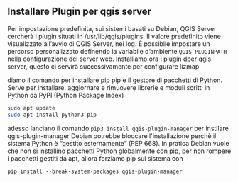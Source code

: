 ## Installare Plugin per qgis server
Per impostazione predefinita, sui sistemi basati su Debian, QGIS Server cercherà i plugin situati in /usr/lib/qgis/plugins. Il valore predefinito viene visualizzato all’avvio di QGIS Server, nei log. È possibile impostare un percorso personalizzato definendo la variabile d’ambiente ```QGIS_PLUGINPATH``` nella configurazione del server web.
Installiamo ora i plugin dper qgis server, questo ci servirà successivamente per configurare lizmap

diamo il comando per installare pip
pip è il gestore di pacchetti di Python.
Serve per installare, aggiornare e rimuovere librerie e moduli scritti in Python da PyPI (Python Package Index)
```bash
sudo apt update
sudo apt install python3-pip
```
adesso lanciano il comando
```pip3 install qgis-plugin-manager``` per instllare qgis-plugin-manager
Debian potrebbe bloccare l'installazione perchè il sistema Python è “gestito esternamente” (PEP 668).
In pratica Debian vuole che non si installino pacchetti Python globalmente con pip, per non rompere i pacchetti gestiti da apt, allora forziamo pip sul sistema con
```
pip install --break-system-packages qgis-plugin-manager
```
